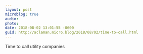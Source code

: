 ```yaml
---
layout: post
microblog: true
audio: 
photo: 
date: 2018-08-02 13:01:55 -0600
guid: http://aclaman.micro.blog/2018/08/02/time-to-call.html
---
```

Time to call utility companies 
